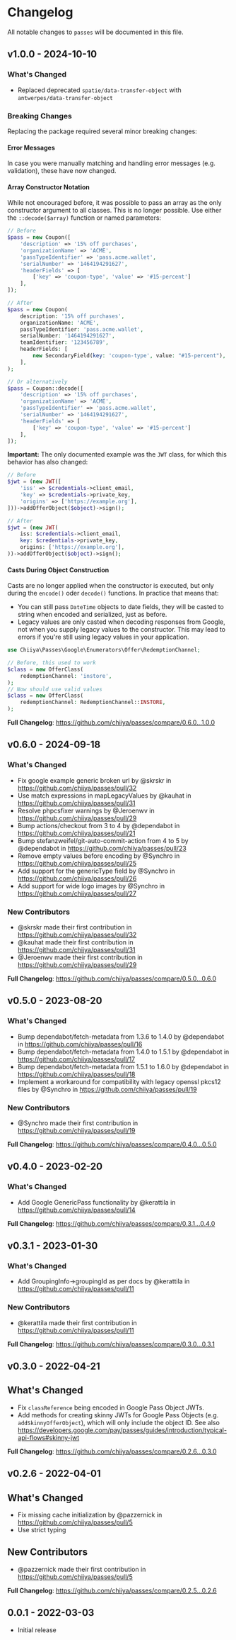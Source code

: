 # Changelog

All notable changes to `passes` will be documented in this file.

## v1.0.0 - 2024-10-10

### What's Changed

* Replaced deprecated `spatie/data-transfer-object` with `antwerpes/data-transfer-object`

### Breaking Changes

Replacing the package required several minor breaking changes:

#### Error Messages

In case you were manually matching and handling error messages (e.g. validation), these have now changed.

#### Array Constructor Notation

While not encouraged before, it was possible to pass an array as the only constructor argument to all classes. This is no longer possible. Use either the `::decode($array)` function or named parameters:

```php
// Before
$pass = new Coupon([
    'description' => '15% off purchases',
    'organizationName' => 'ACME',
    'passTypeIdentifier' => 'pass.acme.wallet',
    'serialNumber' => '1464194291627',
    'headerFields' => [
        ['key' => 'coupon-type', 'value' => '#15-percent']
    ],
]);

// After
$pass = new Coupon(
    description: '15% off purchases',
    organizationName: 'ACME',
    passTypeIdentifier: 'pass.acme.wallet',
    serialNumber: '1464194291627',
    teamIdentifier: '123456789',
    headerFields: [
        new SecondaryField(key: 'coupon-type', value: "#15-percent"),
    ],
);

// Or alternatively
$pass = Coupon::decode([
    'description' => '15% off purchases',
    'organizationName' => 'ACME',
    'passTypeIdentifier' => 'pass.acme.wallet',
    'serialNumber' => '1464194291627',
    'headerFields' => [
        ['key' => 'coupon-type', 'value' => '#15-percent']
    ],
]);

```
**Important:** The only documented example was the `JWT` class, for which this behavior has also changed:

```php
// Before
$jwt = (new JWT([
    'iss' => $credentials->client_email,
    'key' => $credentials->private_key,
    'origins' => ['https://example.org'],
]))->addOfferObject($object)->sign();

// After
$jwt = (new JWT(
    iss: $credentials->client_email,
    key: $credentials->private_key,
    origins: ['https://example.org'],
))->addOfferObject($object)->sign();

```
#### Casts During Object Construction

Casts are no longer applied when the constructor is executed, but only during the `encode()` oder `decode()` functions. In practice that means that:

- You can still pass `DateTime` objects to date fields, they will be casted to string when encoded and serialized, just as before.
- Legacy values are only casted when decoding responses from Google, not when you supply legacy values to the constructor. This may lead to errors if you're still using legacy values in your application.

```php
use Chiiya\Passes\Google\Enumerators\Offer\RedemptionChannel;

// Before, this used to work
$class = new OfferClass(
    redemptionChannel: 'instore',
);
// Now should use valid values
$class = new OfferClass(
    redemptionChannel: RedemptionChannel::INSTORE,
);

```
**Full Changelog**: https://github.com/chiiya/passes/compare/0.6.0...1.0.0

## v0.6.0 - 2024-09-18

### What's Changed

* Fix google example generic broken url by @skrskr in https://github.com/chiiya/passes/pull/32
* Use match expressions in mapLegacyValues by @kauhat in https://github.com/chiiya/passes/pull/31
* Resolve phpcsfixer warnings by @Jeroenwv in https://github.com/chiiya/passes/pull/29
* Bump actions/checkout from 3 to 4 by @dependabot in https://github.com/chiiya/passes/pull/21
* Bump stefanzweifel/git-auto-commit-action from 4 to 5 by @dependabot in https://github.com/chiiya/passes/pull/23
* Remove empty values before encoding by @Synchro in https://github.com/chiiya/passes/pull/25
* Add support for the genericType field by @Synchro in https://github.com/chiiya/passes/pull/26
* Add support for wide logo images by @Synchro in https://github.com/chiiya/passes/pull/27

### New Contributors

* @skrskr made their first contribution in https://github.com/chiiya/passes/pull/32
* @kauhat made their first contribution in https://github.com/chiiya/passes/pull/31
* @Jeroenwv made their first contribution in https://github.com/chiiya/passes/pull/29

**Full Changelog**: https://github.com/chiiya/passes/compare/0.5.0...0.6.0

## v0.5.0 - 2023-08-20

### What's Changed

- Bump dependabot/fetch-metadata from 1.3.6 to 1.4.0 by @dependabot in https://github.com/chiiya/passes/pull/16
- Bump dependabot/fetch-metadata from 1.4.0 to 1.5.1 by @dependabot in https://github.com/chiiya/passes/pull/17
- Bump dependabot/fetch-metadata from 1.5.1 to 1.6.0 by @dependabot in https://github.com/chiiya/passes/pull/18
- Implement a workaround for compatibility with legacy openssl pkcs12 files by @Synchro in https://github.com/chiiya/passes/pull/19

### New Contributors

- @Synchro made their first contribution in https://github.com/chiiya/passes/pull/19

**Full Changelog**: https://github.com/chiiya/passes/compare/0.4.0...0.5.0

## v0.4.0 - 2023-02-20

### What's Changed

- Add Google GenericPass functionality by @kerattila in https://github.com/chiiya/passes/pull/14

**Full Changelog**: https://github.com/chiiya/passes/compare/0.3.1...0.4.0

## v0.3.1 - 2023-01-30

### What's Changed

- Add GroupingInfo->groupingId as per docs by @kerattila in https://github.com/chiiya/passes/pull/11

### New Contributors

- @kerattila made their first contribution in https://github.com/chiiya/passes/pull/11

**Full Changelog**: https://github.com/chiiya/passes/compare/0.3.0...0.3.1

## v0.3.0 - 2022-04-21

## What's Changed

- Fix `classReference` being encoded in Google Pass Object JWTs.
- Add methods for creating skinny JWTs for Google Pass Objects (e.g. `addSkinnyOfferObject`), which will only include the object ID. See also https://developers.google.com/pay/passes/guides/introduction/typical-api-flows#skinny-jwt

**Full Changelog**: https://github.com/chiiya/passes/compare/0.2.6...0.3.0

## v0.2.6 - 2022-04-01

## What's Changed

- Fix missing cache initialization by @pazzernick in https://github.com/chiiya/passes/pull/5
- Use strict typing

## New Contributors

- @pazzernick made their first contribution in https://github.com/chiiya/passes/pull/5

**Full Changelog**: https://github.com/chiiya/passes/compare/0.2.5...0.2.6

## 0.0.1 - 2022-03-03

- Initial release
